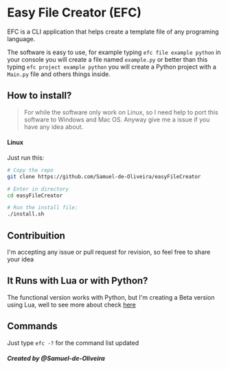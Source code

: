 # Easy File Creator (EFC)
EFC is a CLI application that helps create a template file of any programing language.

The software is easy to use, for example typing `efc file example python` in your console you will create a file named `example.py` or better than this
typing `efc project example python` you will create a Python project with a `Main.py` file and others things inside.

## How to install?

> For while the software only work on Linux, so I need help to port this software to Windows and Mac OS. Anyway give me a issue if you have any idea about.

#### Linux

Just run this:

```sh
# Copy the repo
git clone https://github.com/Samuel-de-Oliveira/easyFileCreator

# Enter in directory
cd easyFileCreator

# Run the install file:
./install.sh
```

## Contribuition
I'm accepting any issue or pull request for revision, so feel free to share your idea

## It Runs with Lua or with Python?
The functional version works with Python, but I'm creating a Beta version using Lua, well
to see more about check [here](/2.0-Lua/)

## Commands
Just type `efc -?` for the command list updated

##### Created by @Samuel-de-Oliveira

